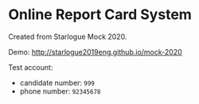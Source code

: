 # Online Report Card System

Created from Starlogue Mock 2020.

Demo: http://starlogue2019eng.github.io/mock-2020

Test account:
- candidate number: `999`
- phone number: `92345678`